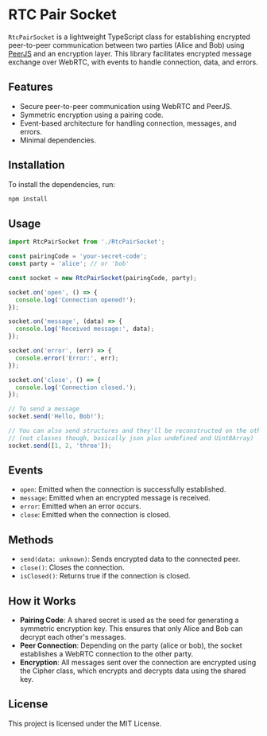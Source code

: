 # RTC Pair Socket

`RtcPairSocket` is a lightweight TypeScript class for establishing encrypted peer-to-peer communication between two parties (Alice and Bob) using [PeerJS](https://peerjs.com/) and an encryption layer. This library facilitates encrypted message exchange over WebRTC, with events to handle connection, data, and errors.

## Features

- Secure peer-to-peer communication using WebRTC and PeerJS.
- Symmetric encryption using a pairing code.
- Event-based architecture for handling connection, messages, and errors.
- Minimal dependencies.

## Installation

To install the dependencies, run:

```bash
npm install
```

## Usage

```ts
import RtcPairSocket from './RtcPairSocket';

const pairingCode = 'your-secret-code';
const party = 'alice'; // or 'bob'

const socket = new RtcPairSocket(pairingCode, party);

socket.on('open', () => {
  console.log('Connection opened!');
});

socket.on('message', (data) => {
  console.log('Received message:', data);
});

socket.on('error', (err) => {
  console.error('Error:', err);
});

socket.on('close', () => {
  console.log('Connection closed.');
});

// To send a message
socket.send('Hello, Bob!');

// You can also send structures and they'll be reconstructed on the other side
// (not classes though, basically json plus undefined and Uint8Array)
socket.send([1, 2, 'three']);
```

## Events

- `open`: Emitted when the connection is successfully established.
- `message`: Emitted when an encrypted message is received.
- `error`: Emitted when an error occurs.
- `close`: Emitted when the connection is closed.

## Methods

- `send(data: unknown)`: Sends encrypted data to the connected peer.
- `close()`: Closes the connection.
- `isClosed()`: Returns true if the connection is closed.

## How it Works

- **Pairing Code**: A shared secret is used as the seed for generating a symmetric encryption key. This ensures that only Alice and Bob can decrypt each other's messages.
- **Peer Connection**: Depending on the party (alice or bob), the socket establishes a WebRTC connection to the other party.
- **Encryption**: All messages sent over the connection are encrypted using the Cipher class, which encrypts and decrypts data using the shared key.

## License

This project is licensed under the MIT License.
